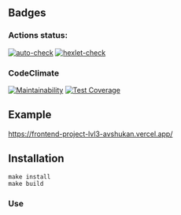 ## Badges
### Actions status:
[![auto-check](https://github.com/avshukan/frontend-project-lvl3/actions/workflows/auto-check.yml/badge.svg)](https://github.com/avshukan/frontend-project-lvl3/actions/workflows/auto-check.yml)
[![hexlet-check](https://github.com/avshukan/frontend-project-lvl3/actions/workflows/hexlet-check.yml/badge.svg)](https://github.com/avshukan/frontend-project-lvl3/actions/workflows/hexlet-check.yml)

### CodeClimate
[![Maintainability](https://api.codeclimate.com/v1/badges/181b85367a91287ffe5d/maintainability)](https://codeclimate.com/github/avshukan/frontend-project-lvl3/maintainability)
[![Test Coverage](https://api.codeclimate.com/v1/badges/181b85367a91287ffe5d/test_coverage)](https://codeclimate.com/github/avshukan/frontend-project-lvl3/test_coverage)

## Example
https://frontend-project-lvl3-avshukan.vercel.app/

## Installation
```
make install
make build
```

### Use
